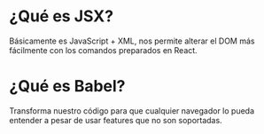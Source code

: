 # ¿Qué es JSX?

Básicamente es JavaScript + XML, nos permite alterar el DOM más fácilmente con los comandos preparados en React.


# ¿Qué es Babel?

Transforma nuestro código para que cualquier navegador lo pueda entender a pesar de usar features que no son soportadas.
